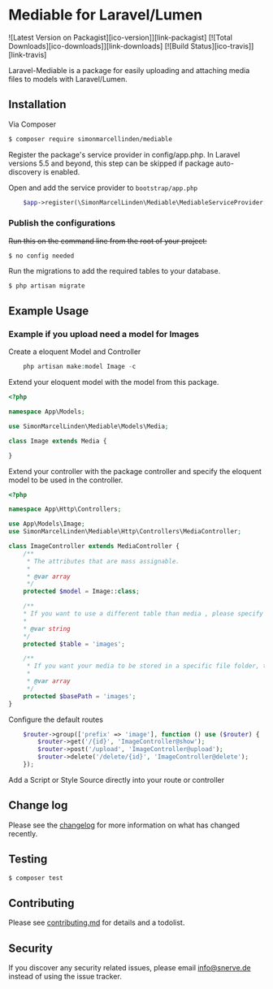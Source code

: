 # Mediable for Laravel/Lumen

![Latest Version on Packagist][ico-version]][link-packagist]
[![Total Downloads][ico-downloads]][link-downloads]
[![Build Status][ico-travis]][link-travis]

Laravel-Mediable is a package for easily uploading and attaching media files to models with Laravel/Lumen.

## Installation

Via Composer

``` bash
$ composer require simonmarcellinden/mediable
```

Register the package's service provider in config/app.php. In Laravel versions 5.5 and beyond, this step can be skipped if package auto-discovery is enabled.

Open and add the service provider to `bootstrap/app.php`
```php
	$app->register(\SimonMarcelLinden\Mediable\MediableServiceProvider::class);
```

### Publish the configurations
~~Run this on the command line from the root of your project:~~
```
$ no config needed
```

Run the migrations to add the required tables to your database.
```php 
$ php artisan migrate
```

## Example Usage 
### Example if you upload need a model for Images

Create a eloquent Model and Controller
```php
    php artisan make:model Image -c
```

Extend your eloquent model with the model from this package.

```php
<?php

namespace App\Models;

use SimonMarcelLinden\Mediable\Models\Media;

class Image extends Media {

}
```
Extend your controller with the package controller and specify the eloquent model to be used in the controller. 

```php
<?php

namespace App\Http\Controllers;

use App\Models\Image;
use SimonMarcelLinden\Mediable\Http\Controllers\MediaController;

class ImageController extends MediaController {
	/**
	 * The attributes that are mass assignable.
	 *
	 * @var array
	 */
	protected $model = Image::class;

	/**
	* If you want to use a different table than media , please specify it here.
	*
	* @var string
	*/
	protected $table = 'images';

	/**
	 * If you want your media to be stored in a specific file folder, then specify it here.
	 *
	 * @var array
	 */
	protected $basePath = 'images';
}
```

Configure the default routes

```php
	$router->group(['prefix' => 'image'], function () use ($router) {
		$router->get('/{id}', 'ImageController@show');
		$router->post('/upload', 'ImageController@upload');
		$router->delete('/delete/{id}', 'ImageController@delete');
	});
```


Add a Script or Style Source directly into your route or controller




## Change log

Please see the [changelog](changelog.md) for more information on what has changed recently.

## Testing

``` bash
$ composer test
```

## Contributing

Please see [contributing.md](contributing.md) for details and a todolist.

## Security

If you discover any security related issues, please email info@snerve.de instead of using the issue tracker.
